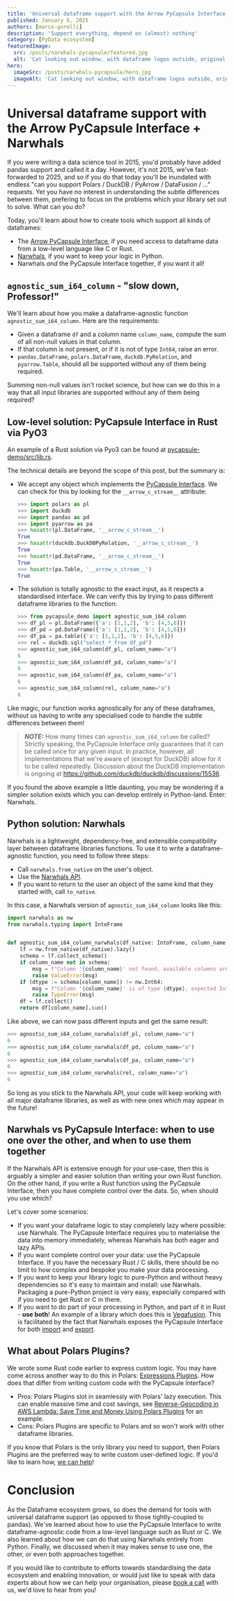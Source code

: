 ```yaml
---
title: 'Universal dataframe support with the Arrow PyCapsule Interface + Narwhals'
published: January 6, 2025
authors: [marco-gorelli]
description: 'Support everything, depend on (almost) nothing'
category: [PyData ecosystem]
featuredImage:
  src: /posts/narwhals-pycapsule/featured.jpg
  alt: 'Cat looking out window, with dataframe logos outside, original image by  Lucy Jackline https://unsplash.com/photos/a-cat-sitting-on-a-window-sill-looking-out-a-window-O896LIqr2vc'
hero:
  imageSrc: /posts/narwhals-pycapsule/hero.jpg
  imageAlt: 'Cat looking out window, with dataframe logos outside, original image by  Lucy Jackline https://unsplash.com/photos/a-cat-sitting-on-a-window-sill-looking-out-a-window-O896LIqr2vc'
---
```


# Universal dataframe support with the Arrow PyCapsule Interface + Narwhals

If you were writing a data science tool in 2015, you'd probably have
added pandas support and called it a day. However, it's not 2015, we've fast-forwarded to 2025,
and so if you do that today you'll be inundated with endless "can you support
Polars / DuckDB / PyArrow / DataFusion / ..." requests. Yet you have no interest in understanding
the subtle differences between them, prefering to focus on the problems which your library set
out to solve. What can you do?

Today, you'll learn about how to create tools which support all kinds of dataframes:

- The [Arrow PyCapsule Interface](https://arrow.apache.org/docs/format/CDataInterface/PyCapsuleInterface.html),
  if you need access to dataframe data from a low-level language like C or Rust.
- [Narwhals](https://github.com/narwhals-dev/narwhals), if you want to keep your logic in Python.
- Narwhals _and_ the PyCapsule Interface together, if you want it all!

## `agnostic_sum_i64_column` - "slow down, Professor!"

We'll learn about how you make a dataframe-agnostic function `agnostic_sum_i64_column`.
Here are the requirements:

- Given a dataframe `df` and a column name `column_name`, compute
  the sum of all non-null values in that column.
- If that column is not present, or if it is not of type `Int64`,
  raise an error.
- `pandas.DataFrame`, `polars.DataFrame`,
  `duckdb.PyRelation`, and `pyarrow.Table`, should all be supported without
  any of them being required.

Summing non-null values isn't rocket science, but how can we do this in a way that all
input libraries are supported without any of them being required?

## Low-level solution: PyCapsule Interface in Rust via PyO3

An example of a Rust solution via Pyo3 can be found at [pycapsule-demo/src/lib.rs](https://github.com/MarcoGorelli/pycapsule-demo/blob/6aad64be26ebbfc8526f26695544bfc6436e3266/src/lib.rs#L9-L56).

The technical details are beyond the scope of this post, but the summary is:

- We accept any object which implements the
  [PyCapsule Interface](https://arrow.apache.org/docs/format/CDataInterface/PyCapsuleInterface.html).
  We can check for this by looking for the `__arrow_c_stream__` attribute:

  ```python
  >>> import polars as pl
  >>> import duckdb
  >>> import pandas as pd
  >>> import pyarrow as pa
  >>> hasattr(pl.DataFrame, '__arrow_c_stream__')
  True
  >>> hasattr(duckdb.DuckDBPyRelation, '__arrow_c_stream__')
  True
  >>> hasattr(pd.DataFrame, '__arrow_c_stream__')
  True
  >>> hasattr(pa.Table, '__arrow_c_stream__')
  True
  ```
- The solution is totally agnostic to the exact input, as it respects a standardised interface.
  We can verify this by trying to pass different dataframe libraries to the function:

  ```python
  >>> from pycapsule_demo import agnostic_sum_i64_column
  >>> df_pl = pl.DataFrame({'a': [1,1,2], 'b': [4,5,6]})
  >>> df_pd = pd.DataFrame({'a': [1,1,2], 'b': [4,5,6]})
  >>> df_pa = pa.table({'a': [1,1,2], 'b': [4,5,6]})
  >>> rel = duckdb.sql("select * from df_pd")
  >>> agnostic_sum_i64_column(df_pl, column_name="a")
  6
  >>> agnostic_sum_i64_column(df_pd, column_name="a")
  6
  >>> agnostic_sum_i64_column(df_pa, column_name="a")
  6
  >>> agnostic_sum_i64_column(rel, column_name="a")
  6
  ```

Like magic, our function works agnostically for any of these dataframes,
without us having to write any specialised code to handle the subtle differences
between them!

> **_NOTE:_** How many times can `agnostic_sum_i64_column` be called? Strictly
> speaking, the PyCapsule Interface only guarantees that it can be called once for
> any given input. In practice, however, all implementations that we're aware of
> (except for DuckDB) allow for it to be called repeatedly. Discussion about the
> DuckDB implementation is ongoing at https://github.com/duckdb/duckdb/discussions/15536.

If you found the above example a little daunting, you may be wondering if a simpler
solution exists which you can develop entirely in Python-land. Enter: Narwhals.

## Python solution: Narwhals

Narwhals is a lightweight, dependency-free, and extensible compatibility layer between
dataframe libraries functions. To use it to write a dataframe-agnostic function,
you need to follow three steps:

- Call `narwhals.from_native` on the user's object.
- Use the [Narwhals API](https://narwhals-dev.github.io/narwhals/api-reference/).
- If you want to return to the user an object of the same kind that they started with,
  call `to_native`.

In this case, a Narwhals version of `agnostic_sum_i64_column` looks like this:

```python
import narwhals as nw
from narwhals.typing import IntoFrame


def agnostic_sum_i64_column_narwhals(df_native: IntoFrame, column_name: str) -> int:
    lf = nw.from_native(df_native).lazy()
    schema = lf.collect_schema()
    if column_name not in schema:
        msg = f"Column '{column_name}' not found, available columns are: {schema.names()}."
        raise ValueError(msg)
    if (dtype := schema[column_name]) != nw.Int64:
        msg = f"Column '{column_name}' is of type {dtype}, expected Int64"
        raise TypeError(msg)
    df = lf.collect()
    return df[column_name].sum()
```

Like above, we can now pass different inputs and get the same result:
```python
>>> agnostic_sum_i64_column_narwhals(df_pl, column_name="a")
6
>>> agnostic_sum_i64_column_narwhals(df_pd, column_name="a")
6
>>> agnostic_sum_i64_column_narwhals(df_pa, column_name="a")
6
>>> agnostic_sum_i64_column_narwhals(rel, column_name="a")
6
```

So long as you stick to the Narwhals API, your code will keep working with all major dataframe libraries,
as well as with new ones which may appear in the future!

## Narwhals vs PyCapsule Interface: when to use one over the other, and when to use them together

If the Narwhals API is extensive enough for your use-case, then this is arguably
a simpler and easier solution than writing your own Rust function. On the other hand,
if you write a Rust function using the PyCapsule Interface, then you have complete
control over the data. So, when should you use which?

Let's cover some scenarios:

- If you want your dataframe logic to stay completely lazy where possible: use Narwhals.
  The PyCapsule Interface requires you to materialise the data into memory immediately,
  whereas Narwhals has both eager and lazy APIs.
- If you want complete control over your data: use the
  PyCapsule Interface. If you have the necessary Rust / C skills, there should be no limit
  to how complex and bespoke you make your data processing.
- If you want to keep your library logic to pure-Python and without heavy dependencies so
  it's easy to maintain and install: use Narwhals. Packaging a pure-Python project is very
  easy, especially compared with if you need to get Rust or C in there.
- If you want to do part of your processing in Python, and part of it in Rust - **use both**!
  An example of a library which does this is [Vegafusion](https://vegafusion.io/). This is
  facilitated by the fact that Narwhals exposes the PyCapsule Interface for both
  [import](https://narwhals-dev.github.io/narwhals/api-reference/narwhals/#narwhals.from_arrow)
  and [export](https://narwhals-dev.github.io/narwhals/api-reference/dataframe/#narwhals.dataframe.DataFrame.__arrow_c_stream__).

## What about Polars Plugins?

We wrote some Rust code earlier to express custom logic. You may have come across another way
to do this in Polars: [Expressions Plugins](https://marcogorelli.github.io/polars-plugins-tutorial/).
How does that differ from writing custom code with the PyCapsule Interface?

- Pros: Polars Plugins slot in seamlessly with Polars' lazy execution. This can enable massive
  time and cost savings, see [Reverse-Geocoding in AWS Lambda: Save Time and Money Using Polars Plugins](https://quansight.com/post/reverse-geocoding-aws-lambda-using-polars-plugin/)
  for an example.
- Cons: Polars Plugins are specific to Polars and so won't work with other dataframe libraries.

If you know that Polars is the only library you need to support, then Polars Plugins are the preferred
way to write custom user-defined logic. If you'd like to learn how, [we can help](https://quansight.com/about-us/#bookacallform)!

# Conclusion

As the Dataframe ecosystem grows, so does the demand for tools with universal dataframe
support (as opposed to those tightly-coupled to pandas). We've learned about how to use
the PyCapsule Interface to write dataframe-agnostic code from a low-level language such
as Rust or C. We also learned about how we can do that using Narwhals entirely from
Python. Finally, we discussed when it may makes sense to use one, the other, or even both
approaches together.

If you would like to contribute to efforts towards standardising the data ecosystem and
enabling innovation, or would just like to speak with data experts about how we can help
your organisation, please [book a call](https://quansight.com/about-us/#bookacallform)
with us, we'd love to hear from you!
